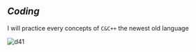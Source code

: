 ## *Coding*
 I will practice every concepts of `C&C++` 
the newest old language


![d41](https://user-images.githubusercontent.com/39597756/51394283-437ad300-1b4f-11e9-9e2c-52b9fe5b0b7c.jpg)

